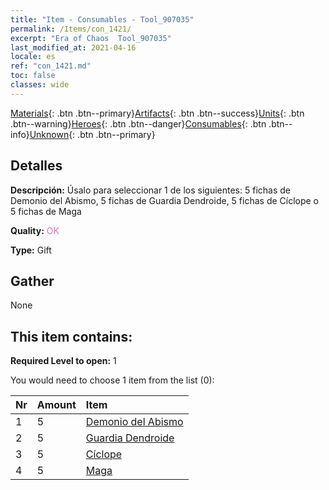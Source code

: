 ```yaml
---
title: "Item - Consumables - Tool_907035"
permalink: /Items/con_1421/
excerpt: "Era of Chaos  Tool_907035"
last_modified_at: 2021-04-16
locale: es
ref: "con_1421.md"
toc: false
classes: wide
---
```

 [Materials](/es/Items/){: .btn .btn--primary}[Artifacts](/es/Items/Artifacts/){: .btn .btn--success}[Units](/es/Items/Units/){: .btn .btn--warning}[Heroes](/es/Items/Heroes/){: .btn .btn--danger}[Consumables](/es/Items/Consumables/){: .btn .btn--info}[Unknown](/es/Items/Unknown/){: .btn .btn--primary}

## Detalles
 **Descripción:** Úsalo para seleccionar 1 de los siguientes: 5 fichas de Demonio del Abismo, 5 fichas de Guardia Dendroide, 5 fichas de Cíclope o 5 fichas de Maga

 **Quality:** <span style="color: #DA70D6">OK</span>

 **Type:** Gift

## Gather

  None

## This item contains:

 **Required Level to open:** 1

 You would need to choose 1 item from the list (0):

  | Nr | Amount |     Item    |
  |:---|:-------|:------------|
  | 1 | 5 | [Demonio del Abismo](/es/Items/unt_230/) |  | 
  | 2 | 5 | [Guardia Dendroide](/es/Items/unt_203/) |  | 
  | 3 | 5 | [Cíclope](/es/Items/unt_222/) |  | 
  | 4 | 5 | [Maga](/es/Items/unt_238/) |  | 
